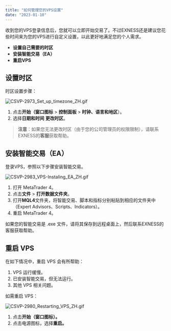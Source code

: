 ```yaml
---
title: "如何管理您的VPS设置"
date: "2023-01-10"
---
```


收到您的VPS登录信息后，您就可以立即开始交易了。不过EXNESS还是建议您花些时间来为您的VPS进行自定义设置，以此更好地满足您的个人需求。

- **设置自己需要的时区**
- **安装智能交易（EA）**
- **重启VPS**

## 设置时区

时区设置步骤：

![CSVP-2973_Set_up_timezone_ZH.gif](https://testingcf.jsdelivr.net/gh/jarlin8/OSS@main/exhelp/CSVP-2973_Set_up_timezone_ZH.gif)

1. 点击**开始（窗口图标** > **控制面板** > **时钟、语言和地区**）。 
2. 选择**日期和时间** **更改时区**。

> **注意**：如果您无法更改时区（由于您的公司管理员的权限限制），请联系EXNESS的**客服**获取帮助。

## 安装智能交易（EA）

登录VPS，参照以下步骤安装智能交易。

![CSVP-2983_VPS-Instaling_EA_ZH.gif](https://testingcf.jsdelivr.net/gh/jarlin8/OSS@main/exhelp/CSVP-2983_VPS-Instaling_EA_ZH.gif)

1. 打开 MetaTrader 4。
2. 点击**文件** > **打开数据文件夹**。
3. 打开**MQL4**文件夹，将智能交易、脚本和指标分别粘贴到相应的文件夹中（Expert Advisors、Scripts、Indicators）。
4. 重启 MetaTrader 4。

如果您的智能交易是 .exe 文件，请将其保存到远程桌面上，然后联系EXNESS的客服获取帮助。

## 重启 VPS

在如下情况中，重启 VPS 会有所帮助：

1. VPS 运行缓慢。
2. 已安装智能交易，但无法运行。
3. 其他 VPS 相关问题。

如需重启 VPS：

![CSVP-2980_Restarting_VPS_ZH.gif](https://testingcf.jsdelivr.net/gh/jarlin8/OSS@main/exhelp/CSVP-2980_Restarting_VPS_ZH.gif)

1. 点击**开始（窗口图标）。**
2. 点击电源图标，选择**重启。**
